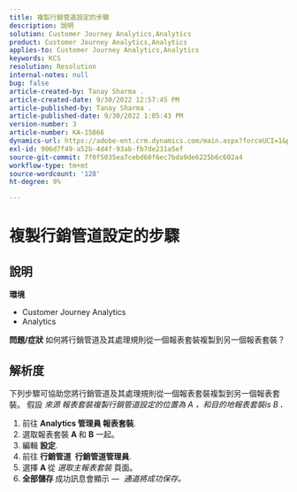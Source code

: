 ```yaml
---
title: 複製行銷管道設定的步驟
description: 說明
solution: Customer Journey Analytics,Analytics
product: Customer Journey Analytics,Analytics
applies-to: Customer Journey Analytics,Analytics
keywords: KCS
resolution: Resolution
internal-notes: null
bug: false
article-created-by: Tanay Sharma .
article-created-date: 9/30/2022 12:57:45 PM
article-published-by: Tanay Sharma .
article-published-date: 9/30/2022 1:05:43 PM
version-number: 3
article-number: KA-15866
dynamics-url: https://adobe-ent.crm.dynamics.com/main.aspx?forceUCI=1&pagetype=entityrecord&etn=knowledgearticle&id=bab66c76-bf40-ed11-9db1-0022480868ff
exl-id: 906d7f49-a52b-4d4f-93ab-fb7de231a5ef
source-git-commit: 7f0f5035ea7cebd60f6ec7bda9de6225b6c602a4
workflow-type: tm+mt
source-wordcount: '128'
ht-degree: 9%

---
```


# 複製行銷管道設定的步驟

## 說明

<b>環境</b>
- Customer Journey Analytics
- Analytics



<b>問題/症狀</b>
如何將行銷管道及其處理規則從一個報表套裝複製到另一個報表套裝？


## 解析度


下列步驟可協助您將行銷管道及其處理規則從一個報表套裝複製到另一個報表套裝。 假設 *來源<b> </b>報表套裝&#x200B;*複製行銷管道設定的位置為* A *，和*&#x200B;目的地報表套裝&#x200B;*is* B <b>*.</b>

1. 前往 <b>Analytics </b> <b>管理員 </b> <b>報表套裝</b>.
2. 選取報表套裝 <b>A </b>和 <b>B</b> 一起。
3. 編輯 <b>設定</b>.
4. 前往 <b>行銷管道 </b> <b>行銷管道管理員</b>.
5. 選擇 <b>A </b>從 *選取主報表套裝* 頁面。
6. <b>全部儲存 </b> 成功訊息會顯示 —  *通道將成功保存。*
